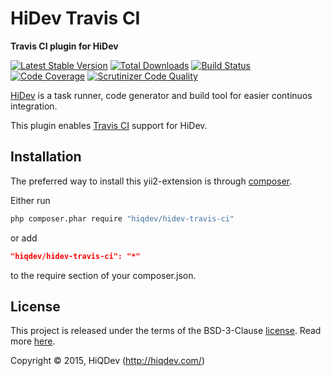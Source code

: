 HiDev Travis CI
===============

**Travis CI plugin for HiDev**

[![Latest Stable Version](https://poser.pugx.org/hiqdev/hidev-travis-ci/v/stable)](https://packagist.org/packages/hiqdev/hidev-travis-ci)
[![Total Downloads](https://poser.pugx.org/hiqdev/hidev-travis-ci/downloads)](https://packagist.org/packages/hiqdev/hidev-travis-ci)
[![Build Status](https://img.shields.io/travis/hiqdev/hidev-travis-ci.svg)](https://travis-ci.org/hiqdev/hidev-travis-ci)
[![Code Coverage](https://scrutinizer-ci.com/g/hiqdev/hidev-travis-ci/badges/coverage.png?b=master)](https://scrutinizer-ci.com/g/hiqdev/hidev-travis-ci/?branch=master)
[![Scrutinizer Code Quality](https://scrutinizer-ci.com/g/hiqdev/hidev-travis-ci/badges/quality-score.png?b=master)](https://scrutinizer-ci.com/g/hiqdev/hidev-travis-ci/?branch=master)

[HiDev](https://github.com/hiqdev/hidev) is a task runner, code generator and build tool for easier continuos integration.

This plugin enables [Travis CI](https://travis-ci.org/) support for HiDev.

## Installation

The preferred way to install this yii2-extension is through [composer](http://getcomposer.org/download/).

Either run

```sh
php composer.phar require "hiqdev/hidev-travis-ci"
```

or add

```json
"hiqdev/hidev-travis-ci": "*"
```

to the require section of your composer.json.

## License

This project is released under the terms of the BSD-3-Clause [license](LICENSE).
Read more [here](http://choosealicense.com/licenses/bsd-3-clause).

Copyright © 2015, HiQDev (http://hiqdev.com/)
